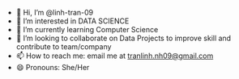 - 👋 Hi, I’m @linh-tran-09
- 👀 I’m interested in DATA SCIENCE
- 🌱 I’m currently learning Computer Science
- 💞️ I’m looking to collaborate on Data Projects to improve skill and contribute to team/company
- 📫 How to reach me: email me at tranlinh.nh09@gmail.com
- 😄 Pronouns: She/Her


<!---
linh-tran-09/linh-tran-09 is a ✨ special ✨ repository because its `README.md` (this file) appears on your GitHub profile.
You can click the Preview link to take a look at your changes.
--->
